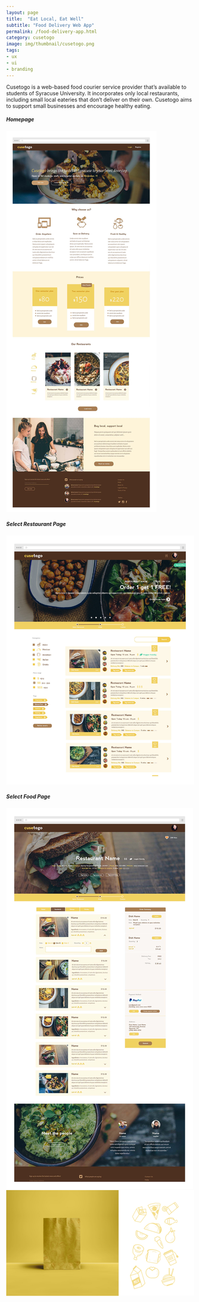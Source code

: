 ```yaml
---
layout: page
title:  "Eat Local, Eat Well"
subtitle: "Food Delivery Web App"
permalink: /food-delivery-app.html
category: cusetogo
image: img/thumbnail/cusetogo.png
tags: 
- ux
- ui
- branding
---
```

Cusetogo is a web-based food courier service provider that’s available to students of Syracuse University. It incorporates only local restaurants, including small local eateries that don’t deliver on their own. Cusetogo aims to support small businesses and encourage healthy eating.

<h5>Homepage</h5>

<img src="img/cusetogo/cusetogo-intro1.jpg">
	
	
<h5>Select Restaurant Page</h5>

<img src="img/cusetogo/select-res.jpg">
	
		
<h5>Select Food Page</h5>
	
<img src="img/cusetogo/select-food1.jpg">

<img src="img/cusetogo/icons.jpg">
